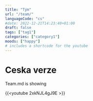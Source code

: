 ```yaml
---
title: "Tým"
url: "/team/"
languageCode: "cs"
#date: 2022-12-21T14:23:40+01:00
draft: false
tags: ["tag1"]
categories: ["category1"] 
moods: ["happy"]
# includes a shortcode for the youtube
---
```

# Ceska verze

Team.md is showing 

{{<youtube 2xkNJL4gJ9E >}}